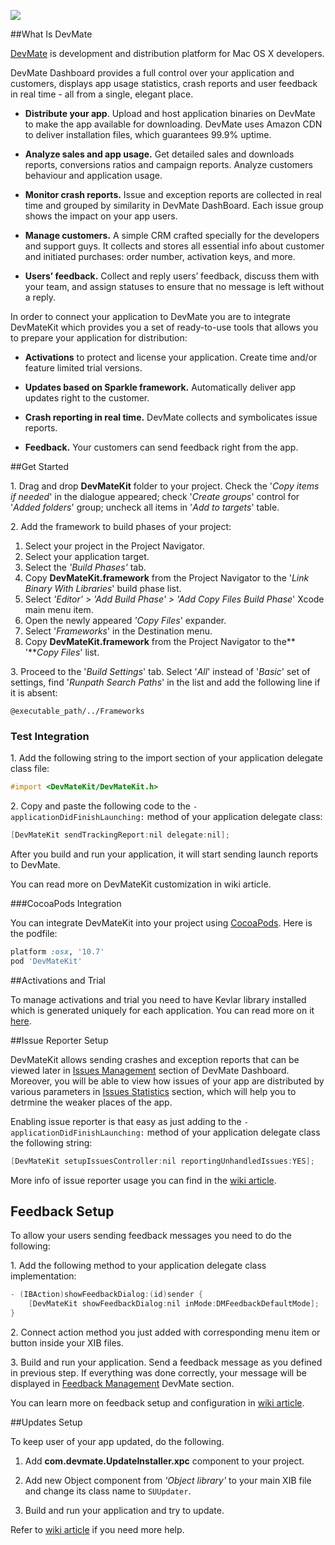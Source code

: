 ![](https://github.com/DevMate/DevMateKit/blob/master/DevMate-logo.png)

##What Is DevMate

[DevMate](http://devmate.com) is development and distribution platform for Mac OS X developers.

DevMate Dashboard provides a full control over your application and customers, displays app usage statistics, crash reports and user feedback in real time - all from a single, elegant place.

 * **Distribute your app**. Upload and host application binaries on DevMate to make the app available for downloading. DevMate uses Amazon CDN to deliver installation files, which guarantees 99.9% uptime.

 * **Analyze sales and app usage.** Get detailed sales and downloads reports, conversions ratios and campaign reports. Analyze customers behaviour and application usage.

 * **Monitor crash reports.** Issue and exception reports are collected in real time and grouped by similarity in DevMate DashBoard. Each issue group shows the impact on your app users.

 * **Manage customers.** A simple CRM crafted specially for the developers and support guys. It collects and stores all essential info about customer and initiated purchases: order number, activation keys, and more.

 * **Users’ feedback.** Collect and reply users’ feedback, discuss them with your team, and assign statuses to ensure that no message is left without a reply.

In order to connect your application to DevMate you are to integrate DevMateKit which provides you a set of ready-to-use tools that allows you to prepare your application for distribution:

* **Activations** to protect and license your application. Create time and/or feature limited trial versions.

* **Updates based on Sparkle framework.** Automatically deliver app updates right to the customer.

* **Crash reporting in real time.** DevMate collects and symbolicates issue reports.

* **Feedback.** Your customers can send feedback right from the app.

##Get Started

1\.  Drag and drop **DevMateKit** folder to your project. Check the '_Copy items if needed_' in the dialogue appeared; check '_Create groups_' control for '_Added folders_' group; uncheck all items in '_Add to targets_' table.

2\.  Add the framework to build phases of your project:
  1.  Select your project in the Project Navigator.
  2.  Select your application target.
  3.  Select the _'Build Phases'_ tab.
  4.  Copy **DevMateKit.framework** from the Project Navigator to the '_Link Binary With Libraries_' build phase list.
  5.  Select _'Editor' > 'Add Build Phase' > 'Add Copy Files Build Phase_' Xcode main menu item.
  6.  Open the newly appeared _'Copy Files_' expander.
  7.  Select '_Frameworks_' in the Destination menu.
  8.  Copy **DevMateKit.framework** from the Project Navigator to the** '**_Copy Files_' list.


3\.  Proceed to the '_Build Settings_' tab. Select '_All_' instead of '_Basic_' set of settings, find '_Runpath Search Paths_' in the list and add the following line if it is absent:

    @executable_path/../Frameworks

### Test Integration

1\.  Add the following string to the import section of your application delegate class file:

````objective-c
#import <DevMateKit/DevMateKit.h>
````

2\.  Copy and paste the following code to the `-applicationDidFinishLaunching:` method of your application delegate class:

````objective-c
[DevMateKit sendTrackingReport:nil delegate:nil];
````

After you build and run your application, it will start sending launch reports to DevMate.

You can read more on DevMateKit customization in wiki article.

###CocoaPods Integration

You can integrate DevMateKit into your project using [CocoaPods](cocoapods.org). Here is the podfile:

````ruby
platform :osx, '10.7'
pod 'DevMateKit'
````

##Activations and Trial

To manage activations and trial you need to have Kevlar library installed which is generated uniquely for each application. You can read more on it [here](http://docs.devmate.com/v1.0/docs/activations-and-trial).

##Issue Reporter Setup

DevMateKit allows sending crashes and exception reports that can be viewed later in [Issues Management](http://docs.devmate.com/v1.0/docs/issues-management) section of DevMate Dashboard. Moreover, you will be able to view how issues of your app are distributed by various parameters in [Issues Statistics](http://docs.devmate.com/v1.0/docs/issues-statistics) section, which will help you to detrmine the weaker places of the app.

Enabling issue reporter is that easy as just adding to the `-applicationDidFinishLaunching:` method of your application delegate class the following string:

````objective-c
[DevMateKit setupIssuesController:nil reportingUnhandledIssues:YES];
````

More info of issue reporter usage you can find in the [wiki article](https://github.com/DevMate/DevMateKit/wiki/Issue-Reporter).

## Feedback Setup

To allow your users sending feedback messages you need to do the following:

1\. Add the following method to your application delegate class implementation:

````objective-c
- (IBAction)showFeedbackDialog:(id)sender {
    [DevMateKit showFeedbackDialog:nil inMode:DMFeedbackDefaultMode];
}
````

2\.  Connect action method you just added with corresponding menu item or button inside your XIB files.

3\. Build and run your application. Send a feedback message as you defined in previous step. If everything was done correctly, your message will be displayed in [Feedback Management](http://docs.devmate.com/v1.0/docs/feedback-management) DevMate section.

You can learn more on feedback setup and configuration in [wiki article](https://github.com/DevMate/DevMateKit/wiki/Feedback).

##Updates Setup

To keep user of your app updated, do the following.

1. Add **com.devmate.UpdateInstaller.xpc** component to your project.

2. Add new Object component from _'Object library'_ to your main XIB file and change its class name to `SUUpdater`.

3. Build and run your application and try to update.

Refer to [wiki article](https://github.com/DevMate/DevMateKit/wiki/Updates) if you need more help.
